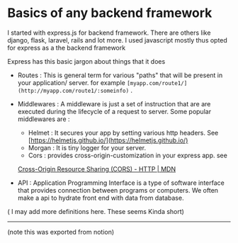 # Basics of any backend framework

I started with express.js for backend framework. There are others like django, flask, laravel, rails and lot more. I used javascript mostly thus opted for express as a the backend framework

Express has this basic jargon about things that it does

- Routes  : This is general term for various "paths" that will be present in your application/ server. for example `[myapp.com/route1/](http://myapp.com/route1/:someinfo)` .
- Middlewares : A middleware is just a set of instruction that are are executed during the lifecycle of a request to server.  Some popular middlewares are :
    - Helmet : It secures your app by setting various http headers. See [https://helmetjs.github.io/](https://helmetjs.github.io/)
    - Morgan : It is tiny logger for your server.
    - Cors : provides cross-origin-customization in your express app. see

    [Cross-Origin Resource Sharing (CORS) - HTTP | MDN](https://developer.mozilla.org/en-US/docs/Web/HTTP/CORS)

 

- API : Application Programming Interface is a type of software interface that provides connection between programs or computers. We often make a api to hydrate front end with data from database.

( I may add more definitions here. These seems Kinda short)

---
(note this was exported from notion)
